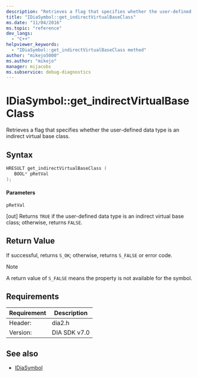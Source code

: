 ```yaml
---
description: "Retrieves a flag that specifies whether the user-defined data type is an indirect virtual base class."
title: "IDiaSymbol::get_indirectVirtualBaseClass"
ms.date: "11/04/2016"
ms.topic: "reference"
dev_langs:
  - "C++"
helpviewer_keywords:
  - "IDiaSymbol::get_indirectVirtualBaseClass method"
author: "mikejo5000"
ms.author: "mikejo"
manager: mijacobs
ms.subservice: debug-diagnostics
---
```

# IDiaSymbol::get_indirectVirtualBaseClass

Retrieves a flag that specifies whether the user-defined data type is an indirect virtual base class.

## Syntax

```C++
HRESULT get_indirectVirtualBaseClass ( 
   BOOL* pRetVal
);
```

#### Parameters
 `pRetVal`

[out] Returns `TRUE` if the user-defined data type is an indirect virtual base class; otherwise, returns `FALSE`.

## Return Value
 If successful, returns `S_OK`; otherwise, returns `S_FALSE` or error code.

> [!NOTE]
> A return value of `S_FALSE` means the property is not available for the symbol.

## Requirements

|Requirement|Description|
|-----------------|-----------------|
|Header:|dia2.h|
|Version:|DIA SDK v7.0|

## See also
- [IDiaSymbol](../../debugger/debug-interface-access/idiasymbol.md)
